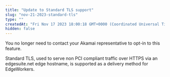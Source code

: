 ```yaml
---
title: "Update to Standard TLS support"
slug: "nov-21-2023-standard-tls"
type: ""
createdAt: "Fri Nov 17 2023 18:00:18 GMT+0000 (Coordinated Universal Time)"
hidden: false
---
```

You no longer need to contact your Akamai representative to opt-in to this feature.

Standard TLS, used to serve non PCI compliant traffic over HTTPS via an edgesuite.net edge hostname, is supported as a delivery method for EdgeWorkers.